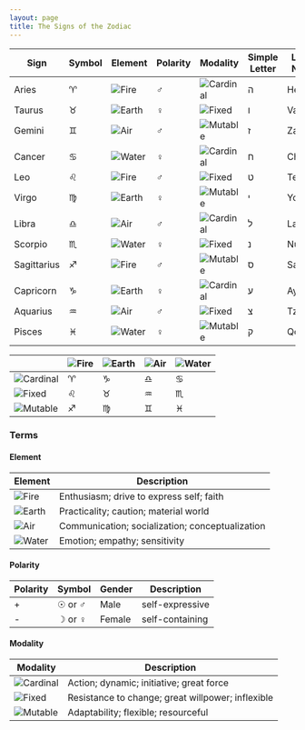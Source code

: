 ```yaml
---
layout: page
title: The Signs of the Zodiac
---
```


| Sign   | Symbol  | Element                                  | Polarity | Modality                                 | Simple Letter | Letter Name | Alchemical Process     |
| ------ | ------- | ---------------------------------------- | -------- | ---------------------------------------- | ------------- | ----------- | ---------------------- |
| Aries  | &#9800; | ![Fire](http://aav.me/symbols/mine/fire_small.png "Fire") | &#9794;  | ![Cardinal](http://aav.me/symbols/modality/cardinal_small.png "Cardinal") | &#1492;       | Heh         | Calcination            |
| Taurus | &#9801; | ![Earth](http://aav.me/symbols/mine/earth_small.png "Earth") | &#9792;  | ![Fixed](http://aav.me/symbols/modality/fixed_small.png "Fixed") | &#1493;       | Vau         | Congelation            |
| Gemini | &#9802; | ![Air](http://aav.me/symbols/mine/air_small.png "Air") | &#9794;  | ![Mutable](http://aav.me/symbols/modality/mutable_small.png "Mutable") | &#1494;       | Zain        | Putrefaction, Fixation |
|Cancer|&#9803;|![Water](http://aav.me/symbols/mine/water_small.png "Water")|&#9792;|![Cardinal](http://aav.me/symbols/modality/cardinal_small.png "Cardinal")|&#1495;|Cheth|Dissolution, Solution
|Leo|&#9804;|![Fire](http://aav.me/symbols/mine/fire_small.png "Fire")|&#9794;|![Fixed](http://aav.me/symbols/modality/fixed_small.png "Fixed")|&#1496;|Teth|Digestion|
|Virgo|&#9805;|![Earth](http://aav.me/symbols/mine/earth_small.png "Earth")|&#9792;|![Mutable](http://aav.me/symbols/modality/mutable_small.png "Mutable")|&#1497;|Yod|Distillation|
|Libra|&#9806;|![Air](http://aav.me/symbols/mine/air_small.png "Air")|&#9794;|![Cardinal](http://aav.me/symbols/modality/cardinal_small.png "Cardinal")|&#1500;|Lamed|Sublimation|
|Scorpio|&#9807;|![Water](http://aav.me/symbols/mine/water_small.png "Water")|&#9792;|![Fixed](http://aav.me/symbols/modality/fixed_small.png "Fixed")|&#1504;|Nun|Separation|
|Sagittarius|&#9808;|![Fire](http://aav.me/symbols/mine/fire_small.png "Fire")|&#9794;|![Mutable](http://aav.me/symbols/modality/mutable_small.png "Mutable")|&#1505;|Samekh|Incineration|
|Capricorn|&#9809;|![Earth](http://aav.me/symbols/mine/earth_small.png "Earth")|&#9792;|![Cardinal](http://aav.me/symbols/modality/cardinal_small.png "Cardinal")|&#1506;|Ayin|Fermentation|
|Aquarius|&#9810;|![Air](http://aav.me/symbols/mine/air_small.png "Air")|&#9794;|![Fixed](http://aav.me/symbols/modality/fixed_small.png "Fixed")|&#1510;|Tzaddi|Multiplication|
|Pisces|&#9811;|![Water](http://aav.me/symbols/mine/water_small.png "Water")|&#9792;|![Mutable](http://aav.me/symbols/modality/mutable_small.png "Mutable")|&#1511;|Qoph|Projection|

|                                          | ![Fire](http://aav.me/symbols/mine/fire_small.png "Fire") | ![Earth](http://aav.me/symbols/mine/earth_small.png "Earth") | ![Air](http://aav.me/symbols/mine/air_small.png "Air") | ![Water](http://aav.me/symbols/mine/water_small.png "Water") |
| ---------------------------------------- | ---------------------------------------- | ---------------------------------------- | ---------------------------------------- | ---------------------------------------- |
| ![Cardinal](http://aav.me/symbols/modality/cardinal_small.png "Cardinal") | &#9800;                                  | &#9809;                                  | &#9806;                                  | &#9803;                                  |
| ![Fixed](http://aav.me/symbols/modality/fixed_small.png "Fixed") | &#9804;                                  | &#9801;                                  | &#9810;                                  | &#9807;                                  |
| ![Mutable](http://aav.me/symbols/modality/mutable_small.png "Mutable") | &#9808;                                  | &#9805;                                  | &#9802;                                  | &#9811;                                  |

### Terms

#### Element

| Element                                  | Description                              |
| ---------------------------------------- | ---------------------------------------- |
| ![Fire](http://aav.me/symbols/mine/fire_small.png "Fire") | Enthusiasm; drive to express self; faith |
| ![Earth](http://aav.me/symbols/mine/earth_small.png "Earth") | Practicality; caution; material world    |
| ![Air](http://aav.me/symbols/mine/air_small.png "Air") | Communication; socialization; conceptualization |
| ![Water](http://aav.me/symbols/mine/water_small.png "Water") | Emotion; empathy; sensitivity            |

#### Polarity

| Polarity | Symbol             | Gender | Description     |
| -------- | ------------------ | ------ | --------------- |
| +        | &#9737; or &#9794; | Male   | self-expressive |
| -        | &#9789; or &#9792; | Female | self-containing |

#### Modality

| Modality                                 | Description                              |
| ---------------------------------------- | ---------------------------------------- |
| ![Cardinal](http://aav.me/symbols/modality/cardinal_small.png "Cardinal") | Action; dynamic; initiative; great force |
| ![Fixed](http://aav.me/symbols/modality/fixed_small.png "Fixed") | Resistance to change; great willpower; inflexible |
| ![Mutable](http://aav.me/symbols/modality/mutable_small.png "Mutable") | Adaptability; flexible; resourceful      |
